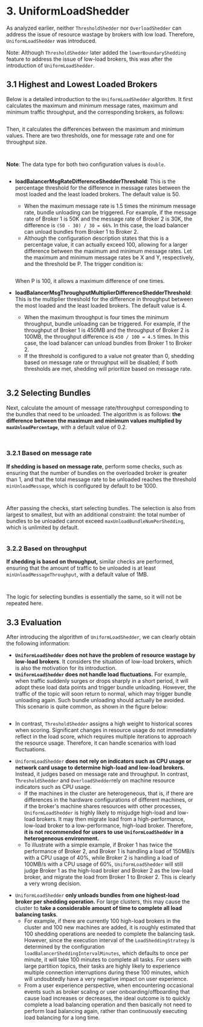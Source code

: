 # 3. UniformLoadShedder

As analyzed earlier, neither `ThresholdShedder` nor `OverloadShedder` can address the issue of resource wastage by brokers with low load. Therefore, `UniformLoadShedder` was introduced.

Note: Although `ThresholdShedder` later added the `lowerBoundaryShedding` feature to address the issue of low-load brokers, this was after the introduction of `UniformLoadShedder`.



## **3.1 Highest and Lowest Loaded Brokers**

Below is a detailed introduction to the `UniformLoadShedder` algorithm. It first calculates the maximum and minimum message rates, maximum and minimum traffic throughput, and the corresponding brokers, as follows:

<figure><img src="../.gitbook/assets/image (20).png" alt=""><figcaption></figcaption></figure>

Then, it calculates the differences between the maximum and minimum values. There are two thresholds, one for message rate and one for throughput size.

<figure><img src="../.gitbook/assets/image (21).png" alt=""><figcaption></figcaption></figure>

<figure><img src="../.gitbook/assets/image (22).png" alt=""><figcaption></figcaption></figure>

**Note**: The data type for both two configuration values is `double`.



<figure><img src="../.gitbook/assets/image (23).png" alt=""><figcaption></figcaption></figure>

*   **loadBalancerMsgRateDifferenceShedderThreshold**: This is the percentage threshold for the difference in message rates between the most loaded and the least loaded brokers. The default value is 50.&#x20;

    * When the maximum message rate is 1.5 times the minimum message rate, bundle unloading can be triggered. For example, if the message rate of Broker 1 is 50K and the message rate of Broker 2 is 30K, the difference is `(50 - 30) / 30 = 66%`. In this case, the load balancer can unload bundles from Broker 1 to Broker 2.
    * Although the configuration description states that this is a percentage value, it can actually exceed 100, allowing for a larger difference between the maximum and minimum message rates. Let the maximum and minimum message rates be X and Y, respectively, and the threshold be P. The trigger condition is:

    <figure><img src="../.gitbook/assets/image (24).png" alt=""><figcaption></figcaption></figure>

    &#x20;       When P is 100, it allows a maximum difference of one times.



*   **loadBalancerMsgThroughputMultiplierDifferenceShedderThreshold**: This is the multiplier threshold for the difference in throughput between the most loaded and the least loaded brokers. The default value is 4.&#x20;

    * When the maximum throughput is four times the minimum throughput, bundle unloading can be triggered. For example, if the throughput of Broker 1 is 450MB and the throughput of Broker 2 is 100MB, the throughput difference is `450 / 100 = 4.5` times. In this case, the load balancer can unload bundles from Broker 1 to Broker 2.
    * If the threshold is configured to a value not greater than 0, shedding based on message rate or throughput will be disabled; if both thresholds are met, shedding will prioritize based on message rate.

    <figure><img src="../.gitbook/assets/image (26).png" alt=""><figcaption></figcaption></figure>

    &#x20;

## **3.2 Selecting Bundles**

Next, calculate the amount of message rate/throughput corresponding to the bundles that need to be unloaded. The algorithm is as follows: **the difference between the maximum and minimum values multiplied by `maxUnloadPercentage`**, with a default value of 0.2.

<figure><img src="../.gitbook/assets/image (27).png" alt=""><figcaption></figcaption></figure>

<figure><img src="../.gitbook/assets/image (28).png" alt=""><figcaption></figcaption></figure>



### **3.2.1 Based on message rate**

**If shedding is based on message rate**,  perform some checks, such as ensuring that the number of bundles on the overloaded broker is greater than 1, and that the total message rate to be unloaded reaches the threshold `minUnloadMessage`, which is configured by default to be 1000.

<figure><img src="../.gitbook/assets/image (30).png" alt=""><figcaption></figcaption></figure>

<figure><img src="../.gitbook/assets/image (31).png" alt=""><figcaption></figcaption></figure>

After passing the checks, start selecting bundles. The selection is also from largest to smallest, but with an additional constraint: the total number of bundles to be unloaded cannot exceed `maxUnloadBundleNumPerShedding`, which is unlimited by default.

<figure><img src="../.gitbook/assets/image (29).png" alt=""><figcaption></figcaption></figure>

### **3.2.2 Based on throughput**

**If shedding is based on throughput,** similar checks are performed, ensuring that the amount of traffic to be unloaded is at least `minUnloadMessageThroughput`, with a default value of 1MB.

<figure><img src="../.gitbook/assets/image (1).png" alt=""><figcaption></figcaption></figure>

<figure><img src="../.gitbook/assets/image (1) (1).png" alt=""><figcaption></figcaption></figure>

The logic for selecting bundles is essentially the same, so it will not be repeated here.



## **3.3 Evaluation**

After introducing the algorithm of `UniformLoadShedder`, we can clearly obtain the following information:

* **`UniformLoadShedder` does not have the problem of resource wastage by low-load brokers**. It considers the situation of low-load brokers, which is also the motivation for its introduction.
* **`UniformLoadShedder` does not handle load fluctuations.** For example, when traffic suddenly surges or drops sharply in a short period, it will adopt these load data points and trigger bundle unloading. However, the traffic of the topic will soon return to normal, which may trigger bundle unloading again. Such bundle unloading should actually be avoided. This scenario is quite common, as shown in the figure below:

<figure><img src="../.gitbook/assets/image (2).png" alt=""><figcaption></figcaption></figure>

* In contrast, `ThresholdShedder` assigns a high weight to historical scores when scoring. Significant changes in resource usage do not immediately reflect in the load score, which requires multiple iterations to approach the resource usage. Therefore, it can handle scenarios with load fluctuations.

&#x20;

* `UniformLoadShedder` **does not rely on indicators such as CPU usage or network card usage to determine high-load and low-load brokers.** Instead, it judges based on message rate and throughput. In contrast, `ThresholdShedder` and `OverloadShedder`rely on machine resource indicators such as CPU usage.
  * If the machines in the cluster are heterogeneous, that is, if there are differences in the hardware configurations of different machines, or if the broker's machine shares resources with other processes, `UniformLoadShedder` is highly likely to misjudge high-load and low-load brokers. It may then migrate load from a high-performance, low-load broker to a low-performance, high-load broker. Therefore, **it is not recommended for users to use `UniformLoadShedder` in a heterogeneous environment.**
  * To illustrate with a simple example, if Broker 1 has twice the performance of Broker 2, and Broker 1 is handling a load of 150MB/s with a CPU usage of 40%, while Broker 2 is handling a load of 100MB/s with a CPU usage of 60%, `UniformLoadShedder` will still judge Broker 1 as the high-load broker and Broker 2 as the low-load broker, and migrate the load from Broker 1 to Broker 2. This is clearly a very wrong decision.

&#x20;

* `UniformLoadShedder` **only unloads bundles from one highest-load broker per shedding operation.** For large clusters, this may cause the cluster to **take a considerable amount of time to complete all load balancing tasks**.&#x20;
  * For example, if there are currently 100 high-load brokers in the cluster and 100 new machines are added, it is roughly estimated that 100 shedding operations are needed to complete the balancing task. However, since the execution interval of the `LoadSheddingStrategy` is determined by the configuration `loadBalancerSheddingIntervalMinutes`, which defaults to once per minute, it will take 100 minutes to complete all tasks. For users with large partition topics, their tasks are highly likely to experience multiple connection interruptions during these 100 minutes, which will undoubtedly have a very negative impact on user experience.
  * From a user experience perspective, when encountering occasional events such as broker scaling or user onboarding/offboarding that cause load increases or decreases, the ideal outcome is to quickly complete a load balancing operation and then basically not need to perform load balancing again, rather than continuously executing load balancing for a long time.

&#x20;







